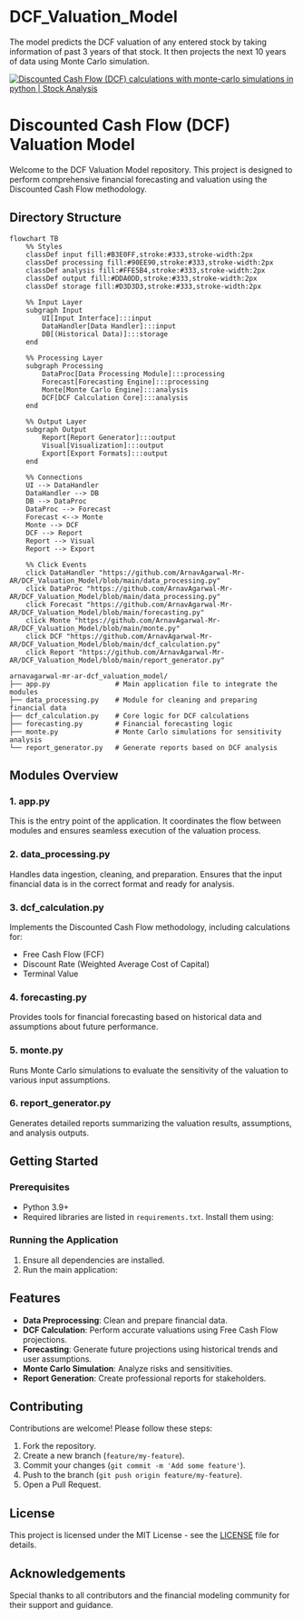 # DCF_Valuation_Model
The model predicts the DCF valuation of any entered stock by taking information of past 3 years of that stock. It then projects the next 10 years of data using Monte Carlo simulation.

[![Discounted Cash Flow (DCF) calculations with monte-carlo simulations in python | Stock Analysis](https://img.youtube.com/vi/Qt-FsYG-IGI/0.jpg)](https://www.youtube.com/watch?v=Qt-FsYG-IGI&autoplay=1)

# Discounted Cash Flow (DCF) Valuation Model

Welcome to the DCF Valuation Model repository. This project is designed to perform comprehensive financial forecasting and valuation using the Discounted Cash Flow methodology.

## Directory Structure

```mermaid
flowchart TB
    %% Styles
    classDef input fill:#B3E0FF,stroke:#333,stroke-width:2px
    classDef processing fill:#90EE90,stroke:#333,stroke-width:2px
    classDef analysis fill:#FFE5B4,stroke:#333,stroke-width:2px
    classDef output fill:#DDA0DD,stroke:#333,stroke-width:2px
    classDef storage fill:#D3D3D3,stroke:#333,stroke-width:2px
    
    %% Input Layer
    subgraph Input
        UI[Input Interface]:::input
        DataHandler[Data Handler]:::input
        DB[(Historical Data)]:::storage
    end
    
    %% Processing Layer
    subgraph Processing
        DataProc[Data Processing Module]:::processing
        Forecast[Forecasting Engine]:::processing
        Monte[Monte Carlo Engine]:::analysis
        DCF[DCF Calculation Core]:::analysis
    end
    
    %% Output Layer
    subgraph Output
        Report[Report Generator]:::output
        Visual[Visualization]:::output
        Export[Export Formats]:::output
    end
    
    %% Connections
    UI --> DataHandler
    DataHandler --> DB
    DB --> DataProc
    DataProc --> Forecast
    Forecast <--> Monte
    Monte --> DCF
    DCF --> Report
    Report --> Visual
    Report --> Export
    
    %% Click Events
    click DataHandler "https://github.com/ArnavAgarwal-Mr-AR/DCF_Valuation_Model/blob/main/data_processing.py"
    click DataProc "https://github.com/ArnavAgarwal-Mr-AR/DCF_Valuation_Model/blob/main/data_processing.py"
    click Forecast "https://github.com/ArnavAgarwal-Mr-AR/DCF_Valuation_Model/blob/main/forecasting.py"
    click Monte "https://github.com/ArnavAgarwal-Mr-AR/DCF_Valuation_Model/blob/main/monte.py"
    click DCF "https://github.com/ArnavAgarwal-Mr-AR/DCF_Valuation_Model/blob/main/dcf_calculation.py"
    click Report "https://github.com/ArnavAgarwal-Mr-AR/DCF_Valuation_Model/blob/main/report_generator.py"

```

```
arnavagarwal-mr-ar-dcf_valuation_model/
├── app.py                # Main application file to integrate the modules
├── data_processing.py    # Module for cleaning and preparing financial data
├── dcf_calculation.py    # Core logic for DCF calculations
├── forecasting.py        # Financial forecasting logic
├── monte.py              # Monte Carlo simulations for sensitivity analysis
└── report_generator.py   # Generate reports based on DCF analysis
```

## Modules Overview

### 1. **app.py**
This is the entry point of the application. It coordinates the flow between modules and ensures seamless execution of the valuation process.

### 2. **data_processing.py**
Handles data ingestion, cleaning, and preparation. Ensures that the input financial data is in the correct format and ready for analysis.

### 3. **dcf_calculation.py**
Implements the Discounted Cash Flow methodology, including calculations for:
- Free Cash Flow (FCF)
- Discount Rate (Weighted Average Cost of Capital)
- Terminal Value

### 4. **forecasting.py**
Provides tools for financial forecasting based on historical data and assumptions about future performance. 

### 5. **monte.py**
Runs Monte Carlo simulations to evaluate the sensitivity of the valuation to various input assumptions.

### 6. **report_generator.py**
Generates detailed reports summarizing the valuation results, assumptions, and analysis outputs.

## Getting Started

### Prerequisites
- Python 3.9+
- Required libraries are listed in `requirements.txt`. Install them using:



### Running the Application
1. Ensure all dependencies are installed.
2. Run the main application:



## Features
- **Data Preprocessing**: Clean and prepare financial data.
- **DCF Calculation**: Perform accurate valuations using Free Cash Flow projections.
- **Forecasting**: Generate future projections using historical trends and user assumptions.
- **Monte Carlo Simulation**: Analyze risks and sensitivities.
- **Report Generation**: Create professional reports for stakeholders.

## Contributing
Contributions are welcome! Please follow these steps:
1. Fork the repository.
2. Create a new branch (`feature/my-feature`).
3. Commit your changes (`git commit -m 'Add some feature'`).
4. Push to the branch (`git push origin feature/my-feature`).
5. Open a Pull Request.

## License
This project is licensed under the MIT License - see the [LICENSE](LICENSE) file for details.

## Acknowledgements
Special thanks to all contributors and the financial modeling community for their support and guidance.
